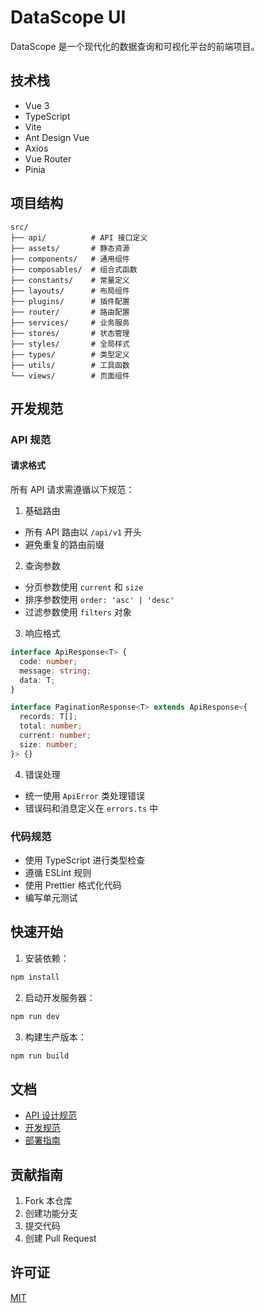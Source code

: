 # DataScope UI

DataScope 是一个现代化的数据查询和可视化平台的前端项目。

## 技术栈

- Vue 3
- TypeScript
- Vite
- Ant Design Vue
- Axios
- Vue Router
- Pinia

## 项目结构

```
src/
├── api/          # API 接口定义
├── assets/       # 静态资源
├── components/   # 通用组件
├── composables/  # 组合式函数
├── constants/    # 常量定义
├── layouts/      # 布局组件
├── plugins/      # 插件配置
├── router/       # 路由配置
├── services/     # 业务服务
├── stores/       # 状态管理
├── styles/       # 全局样式
├── types/        # 类型定义
├── utils/        # 工具函数
└── views/        # 页面组件
```

## 开发规范

### API 规范

#### 请求格式

所有 API 请求需遵循以下规范：

1. 基础路由
- 所有 API 路由以 `/api/v1` 开头
- 避免重复的路由前缀

2. 查询参数
- 分页参数使用 `current` 和 `size`
- 排序参数使用 `order: 'asc' | 'desc'`
- 过滤参数使用 `filters` 对象

3. 响应格式
```typescript
interface ApiResponse<T> {
  code: number;
  message: string;
  data: T;
}

interface PaginationResponse<T> extends ApiResponse<{
  records: T[];
  total: number;
  current: number;
  size: number;
}> {}
```

4. 错误处理
- 统一使用 `ApiError` 类处理错误
- 错误码和消息定义在 `errors.ts` 中

### 代码规范

- 使用 TypeScript 进行类型检查
- 遵循 ESLint 规则
- 使用 Prettier 格式化代码
- 编写单元测试

## 快速开始

1. 安装依赖：
```bash
npm install
```

2. 启动开发服务器：
```bash
npm run dev
```

3. 构建生产版本：
```bash
npm run build
```

## 文档

- [API 设计规范](./docs/sys-rule/api-standard.md)
- [开发规范](./docs/sys-rule/dev-standard.md)
- [部署指南](./docs/sys-rule/deploy-guide.md)

## 贡献指南

1. Fork 本仓库
2. 创建功能分支
3. 提交代码
4. 创建 Pull Request

## 许可证

[MIT](./LICENSE)